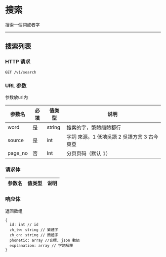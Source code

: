 # 搜索

搜索一個詞或者字



---



## 搜索列表

### HTTP 请求

```
GET /v1/search
```

### URL 参数

参数放url内

参数名    |必填| 值类型     | 说明
--------- |--| ---------- | ----------------------------
word      | 是| string     | 搜索的字，繁體簡體都行
source |是|int|字詞 來源。1 低地吳語 2 吳語方言 3 古今東亞
page_no   |否|Int| 分页页码（默认 1）|




### 请求体


参数名|值类型|说明
 -- | ------|------ 




### 响应体

返回数组

```
{
  id: int // id
  zh_tw: string // 繁體字
  zh_cn: string // 簡體字
  phonetic: array //音標, json 數組
  explanation: array // 字詞解釋
}
```